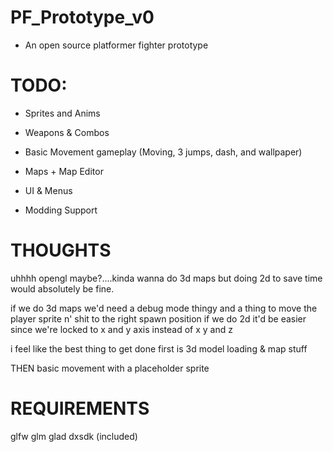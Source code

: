# PF_Prototype_v0

* An open source platformer fighter prototype

# TODO:

* Sprites and Anims

* Weapons & Combos

* Basic Movement gameplay (Moving, 3 jumps, dash, and wallpaper)

* Maps + Map Editor

* UI & Menus

* Modding Support

# THOUGHTS

uhhhh opengl maybe?....kinda wanna do 3d maps but doing 2d to save time would absolutely be fine.

if we do 3d maps we'd need a debug mode thingy and a thing to move the player sprite n' shit to the right spawn position if we do 2d it'd be easier since we're locked to x and y axis instead of x y and z

i feel like the best thing to get done first is 3d model loading & map stuff

THEN basic movement with a placeholder sprite


# REQUIREMENTS

glfw glm glad dxsdk (included)